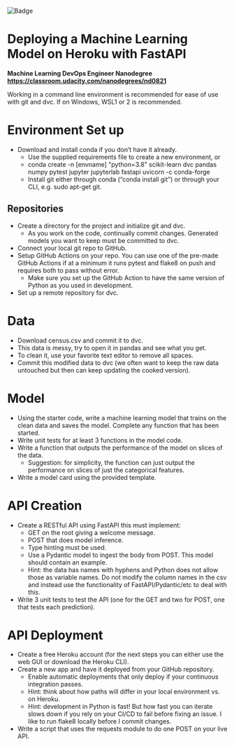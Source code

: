 ![Badge](https://github.com/jckuri/Heroku_FastAPI/actions/workflows/python-package.yml/badge.svg)

# Deploying a Machine Learning Model on Heroku with FastAPI

**Machine Learning DevOps Engineer Nanodegree<br/>
https://classroom.udacity.com/nanodegrees/nd0821**

Working in a command line environment is recommended for ease of use with git and dvc. If on Windows, WSL1 or 2 is recommended.

# Environment Set up
* Download and install conda if you don’t have it already.
    * Use the supplied requirements file to create a new environment, or
    * conda create -n [envname] "python=3.8" scikit-learn dvc pandas numpy pytest jupyter jupyterlab fastapi uvicorn -c conda-forge
    * Install git either through conda (“conda install git”) or through your CLI, e.g. sudo apt-get git.

## Repositories
* Create a directory for the project and initialize git and dvc.
    * As you work on the code, continually commit changes. Generated models you want to keep must be committed to dvc.
* Connect your local git repo to GitHub.
* Setup GitHub Actions on your repo. You can use one of the pre-made GitHub Actions if at a minimum it runs pytest and flake8 on push and requires both to pass without error.
    * Make sure you set up the GitHub Action to have the same version of Python as you used in development.
* Set up a remote repository for dvc.

# Data
* Download census.csv and commit it to dvc.
* This data is messy, try to open it in pandas and see what you get.
* To clean it, use your favorite text editor to remove all spaces.
* Commit this modified data to dvc (we often want to keep the raw data untouched but then can keep updating the cooked version).

# Model
* Using the starter code, write a machine learning model that trains on the clean data and saves the model. Complete any function that has been started.
* Write unit tests for at least 3 functions in the model code.
* Write a function that outputs the performance of the model on slices of the data.
    * Suggestion: for simplicity, the function can just output the performance on slices of just the categorical features.
* Write a model card using the provided template.

# API Creation
*  Create a RESTful API using FastAPI this must implement:
    * GET on the root giving a welcome message.
    * POST that does model inference.
    * Type hinting must be used.
    * Use a Pydantic model to ingest the body from POST. This model should contain an example.
   	 * Hint: the data has names with hyphens and Python does not allow those as variable names. Do not modify the column names in the csv and instead use the functionality of FastAPI/Pydantic/etc to deal with this.
* Write 3 unit tests to test the API (one for the GET and two for POST, one that tests each prediction).

# API Deployment
* Create a free Heroku account (for the next steps you can either use the web GUI or download the Heroku CLI).
* Create a new app and have it deployed from your GitHub repository.
    * Enable automatic deployments that only deploy if your continuous integration passes.
    * Hint: think about how paths will differ in your local environment vs. on Heroku.
    * Hint: development in Python is fast! But how fast you can iterate slows down if you rely on your CI/CD to fail before fixing an issue. I like to run flake8 locally before I commit changes.
* Write a script that uses the requests module to do one POST on your live API.
